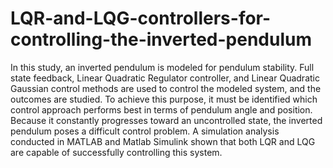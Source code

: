 # LQR-and-LQG-controllers-for-controlling-the-inverted-pendulum
In this study, an inverted pendulum is modeled for pendulum stability. Full state feedback, Linear Quadratic Regulator controller, and Linear Quadratic Gaussian control methods are used to control the modeled system, and the outcomes are studied. To achieve this purpose, it must be identified  which control approach performs best in terms of pendulum angle and position. Because it constantly progresses toward an uncontrolled state, the inverted pendulum poses a difficult control problem. A simulation analysis conducted in MATLAB and Matlab Simulink shown that both LQR and LQG are capable of successfully controlling this system. 
